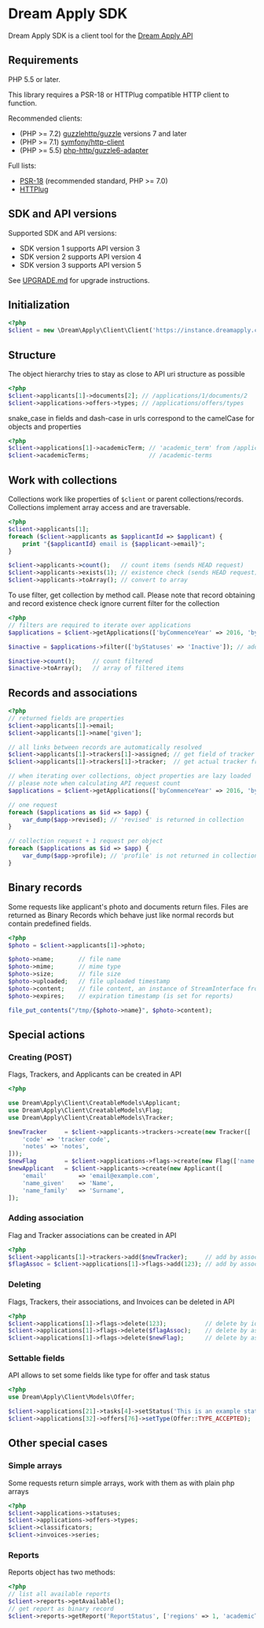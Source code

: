 # Dream Apply SDK

Dream Apply SDK is a client tool for the [Dream Apply API](http://docs.dreamgroup.info/doku.php?id=api:manual)

## Requirements

PHP 5.5 or later.

This library requires a PSR-18 or HTTPlug compatible HTTP client to function.

Recommended clients:

* (PHP >= 7.2) [guzzlehttp/guzzle](https://packagist.org/packages/guzzlehttp/guzzle) versions 7 and later
* (PHP >= 7.1) [symfony/http-client](https://packagist.org/packages/symfony/http-client)
* (PHP >= 5.5) [php-http/guzzle6-adapter](https://packagist.org/packages/php-http/guzzle6-adapter)

Full lists:

* [PSR-18](https://packagist.org/providers/psr/http-client-implementation) (recommended standard, PHP >= 7.0)
* [HTTPlug](https://packagist.org/providers/php-http/client-implementation)

## SDK and API versions

Supported SDK and API versions:

* SDK version 1 supports API version 3
* SDK version 2 supports API version 4
* SDK version 3 supports API version 5

See [UPGRADE.md](UPGRADE.md) for upgrade instructions.

## Initialization

```php
<?php
$client = new \Dream\Apply\Client\Client('https://instance.dreamapply.com/api/', 'abcdefghijklmnopqrstuvwxyz123456');
```

## Structure

The object hierarchy tries to stay as close to API uri structure as possible

```php
<?php
$client->applicants[1]->documents[2]; // /applications/1/documents/2
$client->applications->offers->types; // /applications/offers/types
```

snake_case in fields and dash-case in urls correspond to the camelCase for objects and properties

```php
<?php
$client->applications[1]->academicTerm; // 'academic_term' from /applications/1
$client->academicTerms;                 // /academic-terms
```

## Work with collections

Collections work like properties of ```$client``` or parent collections/records. Collections implement
array access and are traversable.

```php
<?php
$client->applicants[1];
foreach ($client->applicants as $applicantId => $applicant) {
    print "{$applicantId} email is {$applicant->email}";
}

$client->applicants->count();   // count items (sends HEAD request)
$client->applicants->exists(1); // existence check (sends HEAD request)
$client->applicants->toArray(); // convert to array
```

To use filter, get collection by method call. Please note that record obtaining and
record existence check ignore current filter for the collection

```php
<?php
// filters are required to iterate over applications
$applications = $client->getApplications(['byCommenceYear' => 2016, 'byStatuses' => 'Submitted']);

$inactive = $applications->filter(['byStatuses' => 'Inactive']); // add or override conditions in filter

$inactive->count();     // count filtered
$inactive->toArray();   // array of filtered items
```

## Records and associations

```php
<?php
// returned fields are properties 
$client->applicants[1]->email;
$client->applicants[1]->name['given'];

// all links between records are automatically resolved
$client->applicants[1]->trackers[1]->assigned; // get field of tracker association
$client->applicants[1]->trackers[1]->tracker;  // get actual tracker from association

// when iterating over collections, object properties are lazy loaded
// please note when calculating API request count
$applications = $client->getApplications(['byCommenceYear' => 2016, 'byStatuses' => 'Submitted']);

// one request
foreach ($applications as $id => $app) {
    var_dump($app->revised); // 'revised' is returned in collection
}

// collection request + 1 request per object
foreach ($applications as $id => $app) {
    var_dump($app->profile); // 'profile' is not returned in collection, we have to request it
}
```

## Binary records

Some requests like applicant's photo and documents return files. Files are returned as Binary Records
which behave just like normal records but contain predefined fields.

```php
<?php
$photo = $client->applicants[1]->photo;

$photo->name;       // file name
$photo->mime;       // mime type
$photo->size;       // file size
$photo->uploaded;   // file uploaded timestamp
$photo->content;    // file content, an instance of StreamInterface from PSR-7
$photo->expires;    // expiration timestamp (is set for reports)

file_put_contents("/tmp/{$photo->name}", $photo->content);
```

## Special actions

### Creating (POST)

Flags, Trackers, and Applicants can be created in API

```php
<?php

use Dream\Apply\Client\CreatableModels\Applicant;
use Dream\Apply\Client\CreatableModels\Flag;
use Dream\Apply\Client\CreatableModels\Tracker;

$newTracker     = $client->applicants->trackers->create(new Tracker([
    'code' => 'tracker code', 
    'notes' => 'notes',
]));
$newFlag        = $client->applications->flags->create(new Flag(['name' => 'flag name']));
$newApplicant   = $client->applicants->create(new Applicant([
    'email'         => 'email@example.com',
    'name_given'    => 'Name',
    'name_family'   => 'Surname',
]);
```

### Adding association

Flag and Tracker associations can be created in API

```php
<?php
$client->applicants[1]->trackers->add($newTracker);     // add by associated object
$flagAssoc = $client->applications[1]->flags->add(123); // add by associated object id, get assoc instance
```

### Deleting

Flags, Trackers, their associations, and Invoices can be deleted in API

```php
<?php
$client->applications[1]->flags->delete(123);           // delete by id
$client->applications[1]->flags->delete($flagAssoc);    // delete by association object
$client->applications[1]->flags->delete($newFlag);      // delete by associated record
```

### Settable fields

API allows to set some fields like type for offer and task status

```php
<?php
use Dream\Apply\Client\Models\Offer;

$client->applications[21]->tasks[4]->setStatus('This is an example status of a task.');
$client->applications[32]->offers[76]->setType(Offer::TYPE_ACCEPTED);
```

## Other special cases

### Simple arrays

Some requests return simple arrays, work with them as with plain php arrays

```php
<?php
$client->applications->statuses;
$client->applications->offers->types;
$client->classificators;
$client->invoices->series;
```

### Reports

Reports object has two methods:

```php
<?php
// list all available reports
$client->reports->getAvailable();
// get report as binary record
$client->reports->getReport('ReportStatus', ['regions' => 1, 'academicTerm' => 1, 'institutions' => 1]);
```
